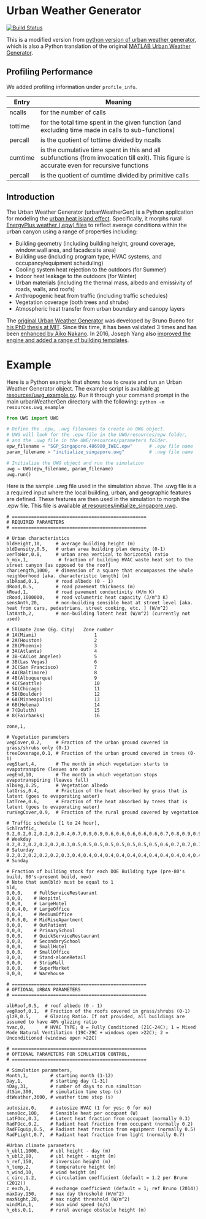 # Urban Weather Generator

[![Build Status](https://travis-ci.org/ladybug-tools/urbanWeatherGen.svg?branch=master)](https://travis-ci.org/ladybug-tools/urbanWeatherGen)

This is a modified version from [python version of urban weather generator](https://github.com/ladybug-tools/urbanWeatherGen), which is also a Python translation of the original [MATLAB Urban Weather Generator](https://github.com/hansukyang/UWG_Matlab).

Profiling Performance
---

We added profiling information under `profile_info`.

|Entry|Meaning|
|---|---|
|ncalls|for the number of calls|
|tottime|    for the total time spent in the given function (and excluding time made in calls to sub-functions)|
|percall|    is the quotient of tottime divided by ncalls|
|cumtime|    is the cumulative time spent in this and all subfunctions (from invocation till exit). This figure is accurate even for recursive functions|
|percall|    is the quotient of cumtime divided by primitive calls|

Introduction
---

The Urban Weather Generator (urbanWeatherGen) is a Python application for modeling the [urban heat island effect](https://en.wikipedia.org/wiki/Urban_heat_island). Specifically, it morphs rural [EnergyPlus weather (.epw) files](http://www.ladybug.tools/epwmap/) to reflect average conditions within the urban canyon using a range of properties including:

* Building geometry (including building height, ground coverage, window:wall area, and facade:site area)
* Building use (including program type, HVAC systems, and occupancy/equipment scheduling)
* Cooling system heat rejection to the outdoors (for Summer)
* Indoor heat leakage to the outdoors (for Winter)
* Urban materials (including the thermal mass, albedo and emissivity of roads, walls, and roofs)
* Anthropogenic heat from traffic (including traffic schedules)
* Vegetation coverage (both trees and shrubs)
* Atmospheric heat transfer from urban boundary and canopy layers

The [original Urban Weather Generator](http://urbanmicroclimate.scripts.mit.edu/uwg.php) was developed by Bruno Bueno for [his PhD thesis at MIT](https://dspace.mit.edu/handle/1721.1/59107).  Since this time, it has been validated 3 times and has been [enhanced by Aiko Nakano](https://dspace.mit.edu/handle/1721.1/108779).  In 2016, Joseph Yang also [improved the engine and added a range of building templates](https://dspace.mit.edu/handle/1721.1/107347).


# Example
Here is a Python example that shows how to create and run an Urban Weather Generator object. The example script is available [at resources/uwg_example.py](https://github.com/ladybug-tools/urbanWeatherGen/blob/master/resources/uwg_example.py). Run it through your command prompt in the main urbanWeatherGen directory with the following: ```python -m resources.uwg_example```

```python
from UWG import UWG

# Define the .epw, .uwg filenames to create an UWG object.
# UWG will look for the .epw file in the UWG/resources/epw folder,
# and the .uwg file in the UWG/resources/parameters folder.
epw_filename = "SGP_Singapore.486980_IWEC.epw"      # .epw file name
param_filename = "initialize_singapore.uwg"         # .uwg file name

# Initialize the UWG object and run the simulation
uwg = UWG(epw_filename, param_filename)
uwg.run()
```

Here is the sample .uwg file used in the simulation above. The .uwg file is a a required input where the local building, urban, and geographic features are defined. These features are then used in the simulation to morph the .epw file. This file is available [at resources/initialize_singapore.uwg](https://github.com/ladybug-tools/urbanWeatherGen/blob/master/resources/initialize_singapore.uwg).

```
# =================================================
# REQUIRED PARAMETERS
# =================================================

# Urban characteristics
bldHeight,10,     # average building height (m)
bldDensity,0.5,   # urban area building plan density (0-1)
verToHor,0.8,     # urban area vertical to horizontal ratio
h_mix,1,           # fraction of building HVAC waste heat set to the street canyon [as opposed to the roof]
charLength,1000,  # dimension of a square that encompasses the whole neighborhood [aka. characteristic length] (m)
albRoad,0.1,      # road albedo (0 - 1)
dRoad,0.5,        # road pavement thickness (m)
kRoad,1,          # road pavement conductivity (W/m K)
cRoad,1600000,    # road volumetric heat capacity (J/m^3 K)
sensAnth,20,      # non-building sensible heat at street level [aka. heat from cars, pedestrians, street cooking, etc. ] (W/m^2)
latAnth,2,        # non-building latent heat (W/m^2) (currently not used)

# Climate Zone (Eg. City)   Zone number
# 1A(Miami)                     1
# 2A(Houston)                   2
# 2B(Phoenix)                   3
# 3A(Atlanta)                   4
# 3B-CA(Los Angeles)            5
# 3B(Las Vegas)                 6
# 3C(San Francisco)             7
# 4A(Baltimore)                 8
# 4B(Albuquerque)               9
# 4C(Seattle)                   10
# 5A(Chicago)                   11
# 5B(Boulder)                   12
# 6A(Minneapolis)               13
# 6B(Helena)                    14
# 7(Duluth)                     15
# 8(Fairbanks)                  16

zone,1,

# Vegetation parameters
vegCover,0.2,     # Fraction of the urban ground covered in grass/shrubs only (0-1)
treeCoverage,0.1, # Fraction of the urban ground covered in trees (0-1)
vegStart,4,       # The month in which vegetation starts to evapotranspire (leaves are out)
vegEnd,10,        # The month in which vegetation stops evapotranspiring (leaves fall)
albVeg,0.25,      # Vegetation albedo
latGrss,0.4,      # Fraction of the heat absorbed by grass that is latent (goes to evaporating water)
latTree,0.6,      # Fraction of the heat absorbed by trees that is latent (goes to evaporating water)
rurVegCover,0.9,  # Fraction of the rural ground covered by vegetation

# Traffic schedule [1 to 24 hour],
SchTraffic,
0.2,0.2,0.2,0.2,0.2,0.4,0.7,0.9,0.9,0.6,0.6,0.6,0.6,0.6,0.7,0.8,0.9,0.9,0.8,0.8,0.7,0.3,0.2,0.2, # Weekday
0.2,0.2,0.2,0.2,0.2,0.3,0.5,0.5,0.5,0.5,0.5,0.5,0.5,0.5,0.6,0.7,0.7,0.7,0.7,0.5,0.4,0.3,0.2,0.2, # Saturday
0.2,0.2,0.2,0.2,0.2,0.3,0.4,0.4,0.4,0.4,0.4,0.4,0.4,0.4,0.4,0.4,0.4,0.4,0.4,0.4,0.3,0.3,0.2,0.2, # Sunday

# Fraction of building stock for each DOE Building type (pre-80's build, 80's-present build, new)
# Note that sum(bld) must be equal to 1
bld,
0,0,0,    # FullServiceRestaurant
0,0,0,    # Hospital
0,0,0,    # LargeHotel
0,0.4,0,  # LargeOffice
0,0,0,    # MediumOffice
0,0.6,0,  # MidRiseApartment
0,0,0,    # OutPatient
0,0,0,    # PrimarySchool
0,0,0,    # QuickServiceRestaurant
0,0,0,    # SecondarySchool
0,0,0,    # SmallHotel
0,0,0,    # SmallOffice
0,0,0,    # Stand-aloneRetail
0,0,0,    # StripMall
0,0,0,    # SuperMarket
0,0,0,    # Warehouse

# =================================================
# OPTIONAL URBAN PARAMETERS
# =================================================

albRoof,0.5,  # roof albedo (0 - 1)
vegRoof,0.1,  # Fraction of the roofs covered in grass/shrubs (0-1)
glzR,0.5,     # Glazing Ratio. If not provided, all buildings are assumed to have 40% glazing ratio
hvac,0,       # HVAC TYPE; 0 = Fully Conditioned (21C-24C); 1 = Mixed Mode Natural Ventilation (19C-29C + windows open >22C); 2 = Unconditioned (windows open >22C)

# =================================================
# OPTIONAL PARAMETERS FOR SIMULATION CONTROL,
# =================================================

# Simulation parameters,
Month,1,        # starting month (1-12)
Day,1,          # starting day (1-31)
nDay,31,        # number of days to run simultion
dtSim,300,      # simulation time step (s)
dtWeather,3600, # weather time step (s)

autosize,0,     # autosize HVAC (1 for yes; 0 for no)
sensOcc,100,    # Sensible heat per occupant (W)
LatFOcc,0.3,    # Latent heat fraction from occupant (normally 0.3)
RadFOcc,0.2,    # Radiant heat fraction from occupant (normally 0.2)
RadFEquip,0.5,  # Radiant heat fraction from equipment (normally 0.5)
RadFLight,0.7,  # Radiant heat fraction from light (normally 0.7)

#Urban climate parameters
h_ubl1,1000,    # ubl height - day (m)
h_ubl2,80,      # ubl height - night (m)
h_ref,150,      # inversion height (m)
h_temp,2,       # temperature height (m)
h_wind,10,      # wind height (m)
c_circ,1.2,     # circulation coefficient (default = 1.2 per Bruno (2012))
c_exch,1,       # exchange coefficient (default = 1; ref Bruno (2014))
maxDay,150,     # max day threshold (W/m^2)
maxNight,20,    # max night threshold (W/m^2)
windMin,1,      # min wind speed (m/s)
h_obs,0.1,      # rural average obstacle height (m)
```

